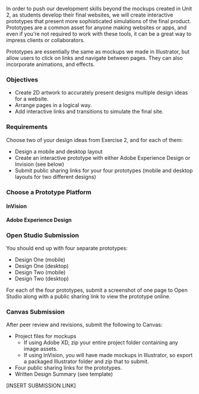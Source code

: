 In order to push our development skills beyond the mockups created in Unit 2, as students develop their final websites, we will create interactive prototypes that present more sophisticated simulations of the final product. Prototypes are a common asset for anyone making websites or apps, and even if you're not required to work with these tools, it can be a great way to impress clients or collaborators.

Prototypes are essentially the same as mockups we made in Illustrator, but allow users to click on links and navigate between pages. They can also incorporate animations, and effects.

### Objectives

* Create 2D artwork to accurately present designs multiple design ideas for a website.
* Arrange pages in a logical way.
* Add interactive links and transitions to simulate the final site. 

### Requirements

Choose two of your design ideas from Exercise 2, and for each of them:

* Design a mobile and desktop layout 
* Create an interactive prototype with either Adobe Experience Design or Invision \(see below\)
* Submit public sharing links for your four prototypes \(mobile and desktop layouts for two different designs\)

### Choose a Prototype Platform

#### InVision

#### Adobe Experience Design



### Open Studio Submission

You should end up with four separate prototypes:

* Design One \(mobile\)
* Design One \(desktop\)
* Design Two \(mobile\)
* Design Two \(desktop\)

For each of the four prototypes, submit a screenshot of one page to Open Studio along with a public sharing link to view the prototype online.

### Canvas Submission

After peer review and revisions, submit the following to Canvas:

* Project files for mockups
  * If using Adobe XD, zip your entire project folder containing any image assets. 
  * If using InVision, you will have made mockups in Illustrator, so export a packaged Illustrator folder and zip that to submit. 
* Four public sharing links for the prototypes.
* Written Design Summary \(see template\)

\[INSERT SUBMISSION LINK\]

